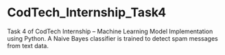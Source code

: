 # CodTech_Internship_Task4
Task 4 of CodTech Internship – Machine Learning Model Implementation using Python. A Naive Bayes classifier is trained to detect spam messages from text data.
